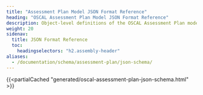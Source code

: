 ```yaml
---
title: "Assessment Plan Model JSON Format Reference"
heading: "OSCAL Assessment Plan Model JSON Format Reference"
description: Object-level definitions of the OSCAL Assessment Plan model JSON format.
weight: 20
sidenav:
  title: JSON Format Reference
  toc:
    headingselectors: "h2.assembly-header"
aliases:
  - /documentation/schema/assessment-plan/json-schema/
---
```


{{<partialCached "generated/oscal-assessment-plan-json-schema.html" >}}
